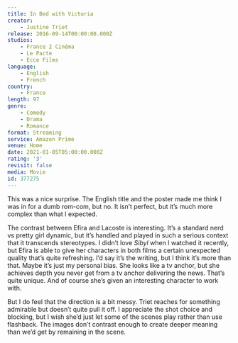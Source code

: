 ```yaml
---
title: In Bed with Victoria
creator:
    - Justine Triet
release: 2016-09-14T00:00:00.000Z
studios:
    - France 2 Cinéma
    - Le Pacte
    - Ecce Films
language:
    - English
    - French
country:
    - France
length: 97
genre:
    - Comedy
    - Drama
    - Romance
format: Streaming
service: Amazon Prime
venue: Home
date: 2021-01-05T05:00:00.000Z
rating: '3'
revisit: false
media: Movie
id: 377275
---
```


This was a nice surprise. The English title and the poster made me think I was in for a dumb rom-com, but no. It isn’t perfect, but it’s much more complex than what I expected.

The contrast between Efira and Lacoste is interesting. It’s a standard nerd vs pretty girl dynamic, but it’s handled and played in such a serious context that it transcends stereotypes. I didn’t love <i>Sibyl</i> when I watched it recently, but Efira is able to give her characters in both films a certain unexpected quality that’s quite refreshing. I’d say it’s the writing, but I think it’s more than that. Maybe it’s just my personal bias. She looks like a tv anchor, but she achieves depth you never get from a tv anchor delivering the news. That’s quite unique. And of course she’s given an interesting character to work with.

But I do feel that the direction is a bit messy. Triet reaches for something admirable but doesn’t quite pull it off. I appreciate the shot choice and blocking, but I wish she’d just let some of the scenes play rather than use flashback. The images don’t contrast enough to create deeper meaning than we’d get by remaining in the scene.
